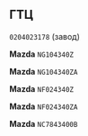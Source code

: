 ## ГТЦ

`0204023178` (завод)

__Mazda__ `NG104340Z`

__Mazda__ `NG104340ZA`

__Mazda__ `NF024340Z`

__Mazda__ `NF024340ZA`

__Mazda__ `NC7843400B`